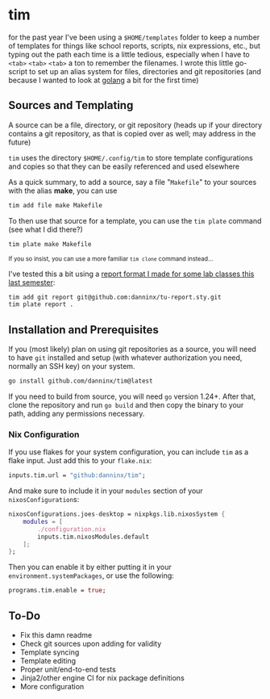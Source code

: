 # tim
for the past year I've been using a `$HOME/templates` folder to keep a number of templates for things like school reports, scripts, nix expressions, etc., but typing out the path each time is a little tedious, especially when I have to `<tab>` `<tab>` `<tab>` a ton to remember the filenames. I wrote this little go-script to set up an alias system for files, directories and git repositories (and because I wanted to look at [golang](https://go.dev/) a bit for the first time)

## Sources and Templating
A source can be a file, directory, or git repository (heads up if your directory contains a git repository, as that is copied over as well; may address in the future)

`tim` uses the directory `$HOME/.config/tim` to store template configurations and copies so that they can be easily referenced and used elsewhere

As a quick summary, to add a source, say a file "`Makefile`" to your sources with the alias **make**, you can use

```sh
tim add file make Makefile
```

To then use that source for a template, you can use the `tim plate` command (see what I did there?)

```sh 
tim plate make Makefile
```

<sup>If you so insist, you can use a more familiar `tim clone` command instead...</sup>

I've tested this a bit using a [report format I made for some lab classes this last semester](https://github.com/danninx/tu-report.sty):

```sh
tim add git report git@github.com:danninx/tu-report.sty.git
tim plate report .
```

## Installation and Prerequisites
If you (most likely) plan on using git repositories as a source, you will need to have `git` installed and setup (with whatever authorization you need, normally an SSH key) on your system. 

```sh
go install github.com/danninx/tim@latest
```

If you need to build from source, you will need `go` version 1.24+. After that, clone the repository and run `go build` and then copy the binary to your path, adding any permissions necessary.

### Nix Configuration 
If you use flakes for your system configuration, you can include `tim` as a flake input. Just add this to your `flake.nix`:

```nix
inputs.tim.url = "github:danninx/tim";
```

And make sure to include it in your `modules` section of your `nixosConfiguration`s:

```nix
nixosConfigurations.joes-desktop = nixpkgs.lib.nixosSystem {
    modules = [ 
        ./configuration.nix 
        inputs.tim.nixosModules.default
    ];
};
```

Then you can enable it by either putting it in your `environment.systemPackages`, or use the following:

```nix
programs.tim.enable = true;
```


## To-Do

- Fix this damn readme
- Check git sources upon adding for validity
- Template syncing
- Template editing
- Proper unit/end-to-end tests
- Jinja2/other engine CI for nix package definitions
- More configuration
